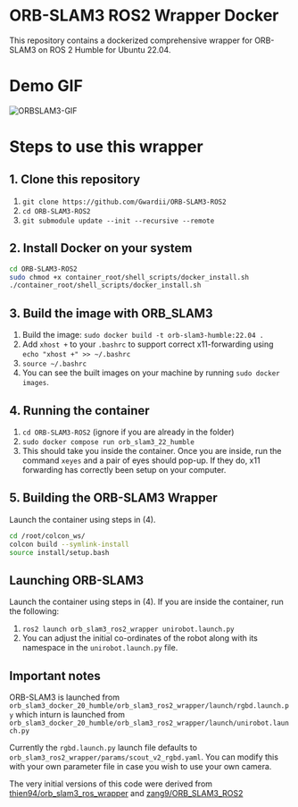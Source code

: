 # ORB-SLAM3 ROS2 Wrapper Docker

This repository contains a dockerized comprehensive wrapper for ORB-SLAM3 on ROS 2 Humble for Ubuntu 22.04.

# Demo GIF

![ORBSLAM3-GIF](orbslam3.gif)

# Steps to use this wrapper

## 1. Clone this repository

1. ```git clone https://github.com/Gwardii/ORB-SLAM3-ROS2```
2. ```cd ORB-SLAM3-ROS2```
3. ```git submodule update --init --recursive --remote```

## 2. Install Docker on your system

```bash
cd ORB-SLAM3-ROS2
sudo chmod +x container_root/shell_scripts/docker_install.sh
./container_root/shell_scripts/docker_install.sh
```

## 3. Build the image with ORB_SLAM3

1. Build the image: `sudo docker build -t orb-slam3-humble:22.04 .`
2. Add `xhost +` to your `.bashrc` to support correct x11-forwarding using `echo "xhost +" >> ~/.bashrc`
3. `source ~/.bashrc`
4. You can see the built images on your machine by running `sudo docker images`.

## 4. Running the container

1. `cd ORB-SLAM3-ROS2` (ignore if you are already in the folder)
2. `sudo docker compose run orb_slam3_22_humble`
3. This should take you inside the container. Once you are inside, run the command `xeyes` and a pair of eyes should pop-up. If they do, x11 forwarding has correctly been setup on your computer.

## 5. Building the ORB-SLAM3 Wrapper

Launch the container using steps in (4).

```bash
cd /root/colcon_ws/
colcon build --symlink-install
source install/setup.bash
```

## Launching ORB-SLAM3

Launch the container using steps in (4).
If you are inside the container, run the following:

1. `ros2 launch orb_slam3_ros2_wrapper unirobot.launch.py`
2. You can adjust the initial co-ordinates of the robot along with its namespace in the `unirobot.launch.py` file.

## Important notes

ORB-SLAM3 is launched from `orb_slam3_docker_20_humble/orb_slam3_ros2_wrapper/launch/rgbd.launch.py` which inturn is launched from `orb_slam3_docker_20_humble/orb_slam3_ros2_wrapper/launch/unirobot.launch.py`

Currently the `rgbd.launch.py` launch file defaults to `orb_slam3_ros2_wrapper/params/scout_v2_rgbd.yaml`. You can modify this with your own parameter file in case you wish to use your own camera.

The very initial versions of this code were derived from [thien94/orb_slam3_ros_wrapper](https://github.com/thien94/orb_slam3_ros_wrapper) and [zang9/ORB_SLAM3_ROS2](https://github.com/zang09/ORB_SLAM3_ROS2)
